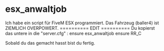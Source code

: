 # esx_anwaltjob

Ich habe ein script für FiveM ESX programmiert.
Das Fahrzeug (baller4) ist ZIEMLICH OVERPOWERT.
========== EDIT ==========
Du kopierst das untere in die "server.cfg" :
ensure esx_anwaltjob
ensure RR_C

Sobald du das gemacht hasst bist du fertig.

